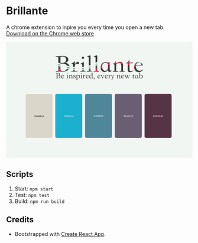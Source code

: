 # Brillante

A chrome extension to inpire you every time you open a new tab.  
[Download on the Chrome web store](https://chrome.google.com/webstore/detail/gpcinodmpidjacfpkobmjonfmhemhoen)

<img src="./design/screenshot-1280.jpg" width="640">

## Scripts

1. Start: `npm start`
1. Test: `npm test`
1. Build: `npm run build`

## Credits

- Bootstrapped with [Create React App](https://github.com/facebook/create-react-app).
